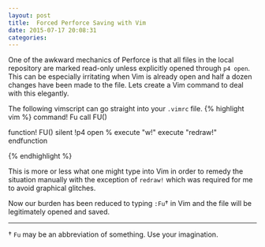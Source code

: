 ```yaml
---
layout: post
title:  Forced Perforce Saving with Vim
date: 2015-07-17 20:08:31
categories: 
---
```

One of the awkward mechanics of Perforce is that all files in the local repository are marked read-only unless explicitly opened through `p4 open`. This can be especially irritating when Vim is already open and half a dozen changes have been made to the file. Lets create a Vim command to deal with this elegantly.

The following vimscript can go straight into your `.vimrc` file.
{% highlight vim %}
command! Fu call FU()

function! FU()
    silent !p4 open %
    execute "w!"
    execute "redraw!"
endfunction

{% endhighlight %}

This is more or less what one might type into Vim in order to remedy the situation manually with the exception of `redraw!` which was required for me to avoid graphical glitches.

Now our burden has been reduced to typing `:Fu`† in Vim and the file will be legitimately opened and saved.

----
† `Fu` may be an abbreviation of something. Use your imagination.
